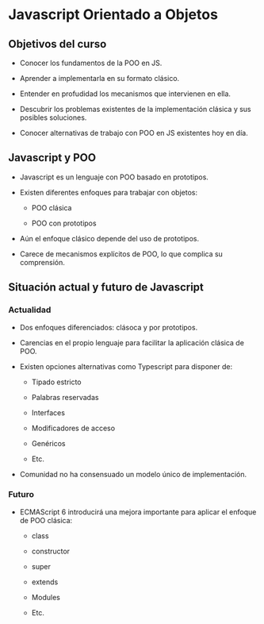 # Javascript Orientado a Objetos

## Objetivos del curso

- Conocer los fundamentos de la POO en JS.

- Aprender a implementarla en su formato clásico.

- Entender en profudidad los mecanismos que intervienen en ella.

- Descubrir los problemas existentes de la implementación clásica y sus posibles soluciones.

- Conocer alternativas de trabajo con POO en JS existentes hoy en día.

## Javascript y POO

- Javascript es un lenguaje con POO basado en prototipos.

- Existen diferentes enfoques para trabajar con objetos: 

    - POO clásica

    - POO con prototipos

- Aún el enfoque clásico depende del uso de prototipos.

- Carece de mecanismos explícitos de POO, lo que complica su comprensión.

## Situación actual y futuro de Javascript

### Actualidad

- Dos enfoques diferenciados: clásoca y por prototipos. 

- Carencias en el propio lenguaje para facilitar la aplicación clásica de POO.

- Existen opciones alternativas como Typescript para disponer de:

    - Tipado estricto

    - Palabras reservadas

    - Interfaces

    - Modificadores de acceso

    - Genéricos

    - Etc.

- Comunidad no ha consensuado un modelo único de implementación.

### Futuro

- ECMAScript 6 introducirá una mejora importante para aplicar el enfoque de POO clásica:

    - class

    - constructor

    - super

    - extends

    - Modules

    - Etc.

